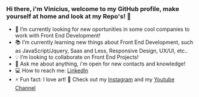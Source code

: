 ### Hi there, i'm Vinicius, welcome to my GitHub profile, make yourself at home and look at my Repo's! 👋

- :mag_right: I’m currently looking for new oportunities in some cool companies to work with Front End Development!
- :books: I’m currently learning new things about Front End Development, such as JavaScript/Jquery, Saas and Less, Responsive Design, UX/UI, etc..
- :bulb: I’m looking to collaborate on Front End Projects!
- 💬 Ask me about anything, i'm open for new contacts and knowledge! 
- :computer: How to reach me: [LinkedIn](https://www.linkedin.com/in/ti-viniciussilvapereira/)
- ⚡ Fun fact: I love art! :art: Check out my [Instagram](https://www.instagram.com/cademeubrush/) and my [Youtube Channel](https://www.youtube.com/channel/UCurV1GKruMOZTWwoRqEPg1Q/videos)

